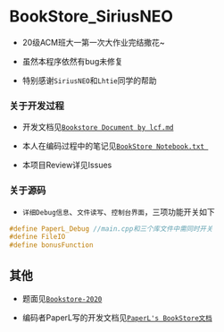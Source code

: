 # BookStore_SiriusNEO

- 20级ACM班大一第一次大作业完结撒花~

- 虽然本程序依然有bug未修复

- 特别感谢`SiriusNEO`和`Lhtie`同学的帮助

### 关于开发过程

- 开发文档见[`Bookstore Document by lcf.md`](https://github.com/PaperL/BookStore_SiriusNEO/blob/master/Bookstore%20Document%20by%20lcf.md)

- 本人在编码过程中的笔记见[`BookStore Notebook.txt `](https://github.com/PaperL/BookStore_SiriusNEO/blob/master/BookStore%20Notebook.txt)

- 本项目Review详见Issues

### 关于源码

- `详细Debug信息`、`文件读写`、`控制台界面`，三项功能开关如下

```c++
#define PaperL_Debug //main.cpp和三个库文件中需同时开关
#define FileIO
#define bonusFunction
```

## 其他

- 题面见[`Bookstore-2020`](https://github.com/cmd2001/Bookstore-2020)

- 编码者PaperL写的开发文档见[`PaperL's BookStore文档`](https://github.com/PaperL/BookStore_SiriusNEO/blob/master/PaperL's%20BookStore.md)

